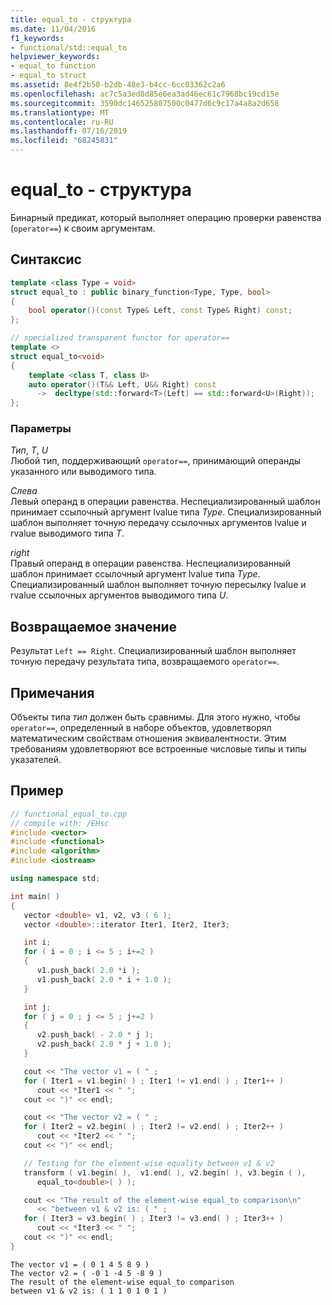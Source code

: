 ```yaml
---
title: equal_to - структура
ms.date: 11/04/2016
f1_keywords:
- functional/std::equal_to
helpviewer_keywords:
- equal_to function
- equal_to struct
ms.assetid: 8e4f2b50-b2db-48e3-b4cc-6cc03362c2a6
ms.openlocfilehash: ac7c5a3ed8d85e6ea3ad46ec61c7968bc19cd15e
ms.sourcegitcommit: 3590dc146525807500c0477d6c9c17a4a8a2d658
ms.translationtype: MT
ms.contentlocale: ru-RU
ms.lasthandoff: 07/16/2019
ms.locfileid: "68245831"
---
```

# <a name="equalto-struct"></a>equal_to - структура

Бинарный предикат, который выполняет операцию проверки равенства (`operator==`) к своим аргументам.

## <a name="syntax"></a>Синтаксис

```cpp
template <class Type = void>
struct equal_to : public binary_function<Type, Type, bool>
{
    bool operator()(const Type& Left, const Type& Right) const;
};

// specialized transparent functor for operator==
template <>
struct equal_to<void>
{
    template <class T, class U>
    auto operator()(T&& Left, U&& Right) const
      ->  decltype(std::forward<T>(Left) == std::forward<U>(Right));
};
```

### <a name="parameters"></a>Параметры

*Тип*, *T*, *U*\
Любой тип, поддерживающий `operator==`, принимающий операнды указанного или выводимого типа.

*Слева*\
Левый операнд в операции равенства. Неспециализированный шаблон принимает ссылочный аргумент lvalue типа *Type*. Специализированный шаблон выполняет точную передачу ссылочных аргументов lvalue и rvalue выводимого типа *T*.

*right*\
Правый операнд в операции равенства. Неспециализированный шаблон принимает ссылочный аргумент lvalue типа *Type*. Специализированный шаблон выполняет точную пересылку lvalue и rvalue ссылочных аргументов выводимого типа *U*.

## <a name="return-value"></a>Возвращаемое значение

Результат `Left == Right`. Специализированный шаблон выполняет точную передачу результата типа, возвращаемого `operator==`.

## <a name="remarks"></a>Примечания

Объекты типа *тип* должен быть сравнимы. Для этого нужно, чтобы `operator==`, определенный в наборе объектов, удовлетворял математическим свойствам отношения эквивалентности. Этим требованиям удовлетворяют все встроенные числовые типы и типы указателей.

## <a name="example"></a>Пример

```cpp
// functional_equal_to.cpp
// compile with: /EHsc
#include <vector>
#include <functional>
#include <algorithm>
#include <iostream>

using namespace std;

int main( )
{
   vector <double> v1, v2, v3 ( 6 );
   vector <double>::iterator Iter1, Iter2, Iter3;

   int i;
   for ( i = 0 ; i <= 5 ; i+=2 )
   {
      v1.push_back( 2.0 *i );
      v1.push_back( 2.0 * i + 1.0 );
   }

   int j;
   for ( j = 0 ; j <= 5 ; j+=2 )
   {
      v2.push_back( - 2.0 * j );
      v2.push_back( 2.0 * j + 1.0 );
   }

   cout << "The vector v1 = ( " ;
   for ( Iter1 = v1.begin( ) ; Iter1 != v1.end( ) ; Iter1++ )
      cout << *Iter1 << " ";
   cout << ")" << endl;

   cout << "The vector v2 = ( " ;
   for ( Iter2 = v2.begin( ) ; Iter2 != v2.end( ) ; Iter2++ )
      cout << *Iter2 << " ";
   cout << ")" << endl;

   // Testing for the element-wise equality between v1 & v2
   transform ( v1.begin( ),  v1.end( ), v2.begin( ), v3.begin ( ),
      equal_to<double>( ) );

   cout << "The result of the element-wise equal_to comparison\n"
      << "between v1 & v2 is: ( " ;
   for ( Iter3 = v3.begin( ) ; Iter3 != v3.end( ) ; Iter3++ )
      cout << *Iter3 << " ";
   cout << ")" << endl;
}
```

```Output
The vector v1 = ( 0 1 4 5 8 9 )
The vector v2 = ( -0 1 -4 5 -8 9 )
The result of the element-wise equal_to comparison
between v1 & v2 is: ( 1 1 0 1 0 1 )
```
